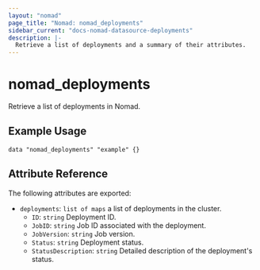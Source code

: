 ```yaml
---
layout: "nomad"
page_title: "Nomad: nomad_deployments"
sidebar_current: "docs-nomad-datasource-deployments"
description: |-
  Retrieve a list of deployments and a summary of their attributes.
---
```


# nomad_deployments

Retrieve a list of deployments in Nomad.

## Example Usage

```hcl
data "nomad_deployments" "example" {}
```

## Attribute Reference

The following attributes are exported:

* `deployments`: `list of maps` a list of deployments in the cluster.
  * `ID`: `string` Deployment ID.
  * `JobID`: `string` Job ID associated with the deployment.
  * `JobVersion`: `string` Job version.
  * `Status`: `string` Deployment status.
  * `StatusDescription`: `string` Detailed description of the deployment's status. 
